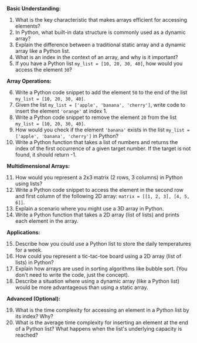 **Basic Understanding:**

1.  What is the key characteristic that makes arrays efficient for accessing elements?
2.  In Python, what built-in data structure is commonly used as a dynamic array?
3.  Explain the difference between a traditional static array and a dynamic array like a Python list.
4.  What is an index in the context of an array, and why is it important?
5.  If you have a Python list `my_list = [10, 20, 30, 40]`, how would you access the element `30`?

**Array Operations:**

6.  Write a Python code snippet to add the element `50` to the end of the list `my_list = [10, 20, 30, 40]`.
7.  Given the list `my_list = ['apple', 'banana', 'cherry']`, write code to insert the element `'orange'` at index 1.
8.  Write a Python code snippet to remove the element `20` from the list `my_list = [10, 20, 30, 40]`.
9.  How would you check if the element `'banana'` exists in the list `my_list = ['apple', 'banana', 'cherry']` in Python?
10. Write a Python function that takes a list of numbers and returns the index of the first occurrence of a given target number. If the target is not found, it should return -1.

**Multidimensional Arrays:**

11. How would you represent a 2x3 matrix (2 rows, 3 columns) in Python using lists?
12. Write a Python code snippet to access the element in the second row and first column of the following 2D array: `matrix = [[1, 2, 3], [4, 5, 6]]`.
13. Explain a scenario where you might use a 3D array in Python.
14. Write a Python function that takes a 2D array (list of lists) and prints each element in the array.

**Applications:**

15. Describe how you could use a Python list to store the daily temperatures for a week.
16. How could you represent a tic-tac-toe board using a 2D array (list of lists) in Python?
17. Explain how arrays are used in sorting algorithms like bubble sort. (You don't need to write the code, just the concept).
18. Describe a situation where using a dynamic array (like a Python list) would be more advantageous than using a static array.

**Advanced (Optional):**

19. What is the time complexity for accessing an element in a Python list by its index? Why?
20. What is the average time complexity for inserting an element at the end of a Python list? What happens when the list's underlying capacity is reached?
